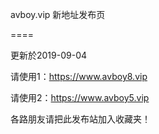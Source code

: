 avboy.vip  新地址发布页

====

更新於2019-09-04

请使用1：https://www.avboy8.vip

请使用2：https://www.avboy5.vip


各路朋友请把此发布站加入收藏夹！

